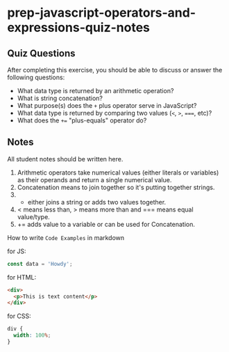 # prep-javascript-operators-and-expressions-quiz-notes

## Quiz Questions

After completing this exercise, you should be able to discuss or answer the following questions:

- What data type is returned by an arithmetic operation?
- What is string concatenation?
- What purpose(s) does the `+` plus operator serve in JavaScript?
- What data type is returned by comparing two values (`<`, `>`, `===`, etc)?
- What does the `+=` "plus-equals" operator do?

## Notes

All student notes should be written here.

1. Arithmetic operators take numerical values (either literals or variables) as their operands and return a single numerical value.
2. Concatenation means to join together so it's putting together strings.
3. - either joins a string or adds two values together.
4. < means less than, > means more than and === means equal value/type.
5. += adds value to a variable or can be used for Concatenation.

How to write `Code Examples` in markdown

for JS:

```javascript
const data = 'Howdy';
```

for HTML:

```html
<div>
  <p>This is text content</p>
</div>
```

for CSS:

```css
div {
  width: 100%;
}
```
